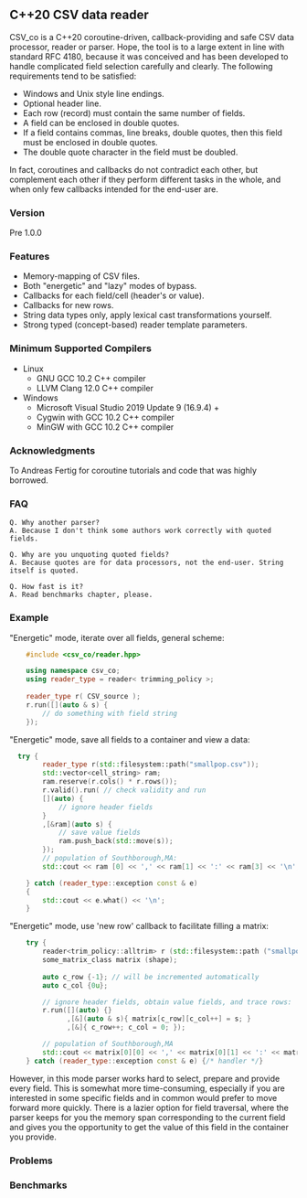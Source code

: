 ## C++20 CSV data reader

CSV_co is a C++20 coroutine-driven, callback-providing and safe CSV data processor, reader or parser. 
Hope, the tool is to a large extent in line with standard RFC 4180, because it was conceived and has 
been developed to handle complicated field selection carefully and clearly. The following requirements 
tend to be satisfied:

- Windows and Unix style line endings.
- Optional header line.
- Each row (record) must contain the same number of fields.
- A field can be enclosed in double quotes.
- If a field contains commas, line breaks, double quotes, then this field must be enclosed in double quotes.
- The double quote character in the field must be doubled.

In fact, coroutines and callbacks do not contradict each other, but complement each other if they perform 
different tasks in the whole, and when only few callbacks intended for the end-user are.

### Version
Pre 1.0.0

### Features
- Memory-mapping of CSV files.
- Both "energetic" and "lazy" modes of bypass.
- Callbacks for each field/cell (header's or value).
- Callbacks for new rows.
- String data types only, apply lexical cast transformations yourself.
- Strong typed (concept-based) reader template parameters.

### Minimum Supported Compilers
- Linux
  - GNU GCC 10.2 C++ compiler
  - LLVM Clang 12.0 C++ compiler 
- Windows 
  - Microsoft Visual Studio 2019 Update 9 (16.9.4) +
  - Cygwin with GCC 10.2 C++ compiler
  - MinGW with GCC 10.2 C++ compiler

### Acknowledgments
To Andreas Fertig for coroutine tutorials and code that was highly borrowed.

### FAQ
    Q. Why another parser?
    A. Because I don't think some authors work correctly with quoted fields.

    Q. Why are you unquoting quoted fields?
    A. Because quotes are for data processors, not the end-user. String itself is quoted.

    Q. How fast is it?
    A. Read benchmarks chapter, please.

### Example
"Energetic" mode, iterate over all fields, general scheme:
```cpp
    #include <csv_co/reader.hpp>

    using namespace csv_co;
    using reader_type = reader< trimming_policy >;
    
    reader_type r( CSV_source );
    r.run([](auto & s) {
        // do something with field string
    });
```

"Energetic" mode, save all fields to a container and view a data:
```cpp
  try {
        reader_type r(std::filesystem::path("smallpop.csv"));
        std::vector<cell_string> ram;
        ram.reserve(r.cols() * r.rows());
        r.valid().run( // check validity and run
        [](auto) {
            // ignore header fields
        }
        ,[&ram](auto s) {
            // save value fields
            ram.push_back(std::move(s));
        });
        // population of Southborough,MA:
        std::cout << ram [0] << ',' << ram[1] << ':' << ram[3] << '\n';

    } catch (reader_type::exception const & e)
    {
        std::cout << e.what() << '\n';
    }
```

"Energetic" mode, use 'new row' callback to facilitate filling a matrix:
```cpp
    try {
        reader<trim_policy::alltrim> r (std::filesystem::path ("smallpop.csv"));
        some_matrix_class matrix (shape);
        
        auto c_row {-1}; // will be incremented automatically
        auto c_col {0u};

        // ignore header fields, obtain value fields, and trace rows:
        r.run([](auto) {}                                   
              ,[&](auto & s){ matrix[c_row][c_col++] = s; } 
              ,[&]{ c_row++; c_col = 0; });                 

        // population of Southborough,MA
        std::cout << matrix[0][0] << ',' << matrix[0][1] << ':' << matrix[0][3] << '\n';
    } catch (reader_type::exception const & e) {/* handler */}
```
However, in this mode parser works hard to select, prepare and provide every field. This is
somewhat more time-consuming, especially if you are interested in some specific fields and 
in common would prefer to move forward more quickly. There is a lazier option for field 
traversal, where the parser keeps for you the memory span corresponding to the current field
and gives you the opportunity to get the value of this field in the container you provide.


### Problems

### Benchmarks

